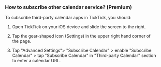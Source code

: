 ###  How to subscribe other calendar service? (Premium)

To subscribe third-party calendar apps in TickTick, you should: 

1. Open TickTick on your iOS device and slide the screen to the right.

2. Tap the gear-shaped icon (Settings) in the upper right hand corner of the page.

3. Tap "Advanced Settings"> "Subscribe Calendar" > enable "Subscribe Calendar" > tap "Subscribe Calendar" in "Third-party Calendar" section to enter a calendar URL.


